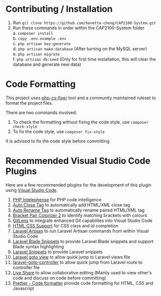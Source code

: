 # Contributing / Installation

1. Run `git clone https://github.com/benetta-cheng/CAP2100-System.git`
2. Run these commands in order within the CAP2100-System folder  
   a. `composer install`  
   b. `copy .env.example .env`  
   c. `php artisan key:generate`  
   d. `php artisan make:database` (After turning on the MySQL server)  
   e. `php artisan migrate`  
   f. `php artisan db:seed` (Only for first time installation, this will clear the database and generate new data)

# Code Formatting

This project uses [php-cs-fixer](https://github.com/FriendsOfPhp/PHP-CS-Fixer) tool and a community maintained ruleset to format the project files.

There are two commands involved:

1. To check the formatting without fixing the code style, use `composer check-style`
2. To fix the code style, use `composer fix-style`

It is advised to fix the code style before committing

# Recommended Visual Studio Code Plugins

Here are a few recommended plugins for the development of this plugin using [Visual Studio Code](https://code.visualstudio.com/).

1. [PHP Intelephense](https://marketplace.visualstudio.com/items?itemName=bmewburn.vscode-intelephense-client) for PHP code intelligence
2. [Auto Close Tag](https://marketplace.visualstudio.com/items?itemName=formulahendry.auto-close-tag) to automatically add HTML/XML close tag
3. [Auto Rename Tag](https://marketplace.visualstudio.com/items?itemName=formulahendry.auto-rename-tag) to automatically rename paired HTML/XML tag
4. [Bracket Pair Colorizer 2](https://marketplace.visualstudio.com/items?itemName=CoenraadS.bracket-pair-colorizer-2) to identify matching brackets with colours
5. [GitLens](https://marketplace.visualstudio.com/items?itemName=eamodio.gitlens) to integrate enhanced Git capabilites into Visual Studio Code
6. [HTML CSS Support](https://marketplace.visualstudio.com/items?itemName=ecmel.vscode-html-css) for CSS class and id completion
7. [Laravel Artisan](https://marketplace.visualstudio.com/items?itemName=ryannaddy.laravel-artisan) to run Laravel Artisan commands from within Visual Studio Code
8. [Laravel Blade Snippets](https://marketplace.visualstudio.com/items?itemName=onecentlin.laravel-blade) to provide Laravel Blade snippets and support Blade syntax highlighting
9. [Laravel Snippets](https://marketplace.visualstudio.com/items?itemName=onecentlin.laravel5-snippets) to provide Laravel snippets
10. [Laravel goto view](https://marketplace.visualstudio.com/items?itemName=codingyu.laravel-goto-view) to allow quick jump to Laravel views file
11. [laravel-goto-controller](https://marketplace.visualstudio.com/items?itemName=codingyu.laravel-goto-view) to allow quick jump from Laravel route to controller file
12. [Live Share](https://marketplace.visualstudio.com/items?itemName=MS-vsliveshare.vsliveshare) to allow collaborative editing (Mainly used to view other's code and discuss on code before committing)
13. [Prettier - Code formatter](https://marketplace.visualstudio.com/items?itemName=esbenp.prettier-vscode) provide code formatting for HTML, CSS and Javascript
